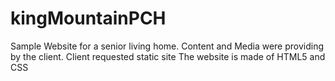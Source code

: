 # kingMountainPCH
Sample Website for a senior living home.
Content and Media were providing by the client.
Client requested static site
The website is made of HTML5 and CSS 

